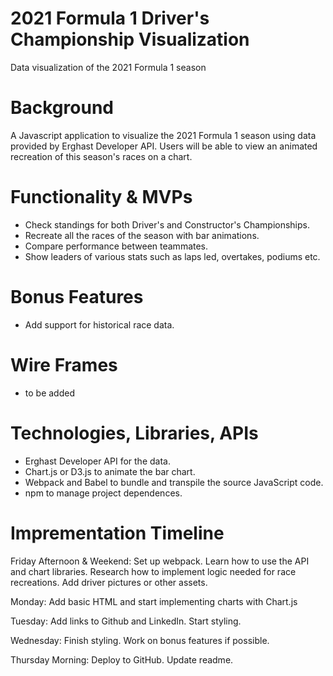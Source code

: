 # 2021 Formula 1 Driver's Championship Visualization
Data visualization of the 2021 Formula 1 season

# Background

A Javascript application to visualize the 2021 Formula 1 season using data provided by Erghast Developer API.
Users will be able to view an animated recreation of this season's races on a chart.

# Functionality & MVPs

- Check standings for both Driver's and Constructor's Championships.
- Recreate all the races of the season with bar animations.
- Compare performance between teammates.
- Show leaders of various stats such as laps led, overtakes, podiums etc.

# Bonus Features
- Add support for historical race data.

# Wire Frames
- to be added

# Technologies, Libraries, APIs

- Erghast Developer API for the data.
- Chart.js or D3.js to animate the bar chart.
- Webpack and Babel to bundle and transpile the source JavaScript code.
- npm to manage project dependences.

# Imprementation Timeline

Friday Afternoon & Weekend: Set up webpack. Learn how to use the API and chart libraries. 
Research how to implement logic needed for race recreations. Add driver pictures or other assets.

Monday: Add basic HTML and start implementing charts with Chart.js

Tuesday: Add links to Github and LinkedIn. Start styling.

Wednesday: Finish styling. Work on bonus features if possible.

Thursday Morning: Deploy to GitHub. Update readme.

